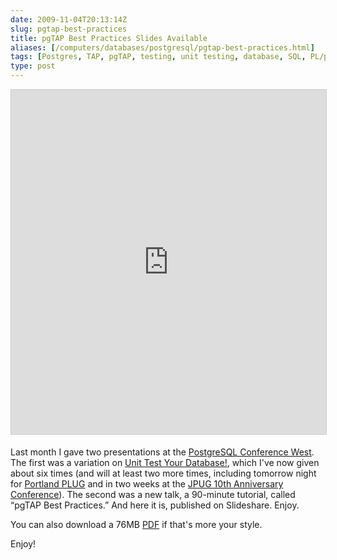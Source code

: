 ```yaml
--- 
date: 2009-11-04T20:13:14Z
slug: pgtap-best-practices
title: pgTAP Best Practices Slides Available
aliases: [/computers/databases/postgresql/pgtap-best-practices.html]
tags: [Postgres, TAP, pgTAP, testing, unit testing, database, SQL, PL/pgSQL]
type: post
---
```


<iframe src="https://www.slideshare.net/slideshow/embed_code/key/LnjoP1V9sD7az6" width="676" height="551" frameborder="0" marginwidth="0" marginheight="0" scrolling="no" style="border:1px solid #CCC; border-width:1px; margin-bottom:5px; max-width: 100%;" allowfullscreen> </iframe>

<p>Last month I gave two presentations at the <a href="http://www.postgresqlconference.org/2009/west/" title="West 2009, Seattle! | PostgreSQL Conference">PostgreSQL Conference West</a>. The first was a variation on <a href="/computers/databases/postgresql/unit-test-your-database.html" title="Just a Theory: “Unit Test Your Database!”">Unit Test Your Database!</a>, which I've now given about six times (and will at least two more times, including tomorrow night for <a href="http://www.pdxlinux.org/" title="Portland Linux/Unix User Group">Portland PLUG</a> and in two weeks at the <a href="http://www.postgresql.jp/events/pgcon09j/e/">JPUG 10th Anniversary Conference</a>). The second was a new talk, a 90-minute tutorial, called “pgTAP Best Practices.” And here it is, published on Slideshare. Enjoy.</p>

<p>You can also download a 76MB <a href="http://www.kineticode.com/docs/pgtap_best_practices.pdf" title="pgTAP Best Practices">PDF</a> if that's more your style.</p>

<p>Enjoy!</p>
